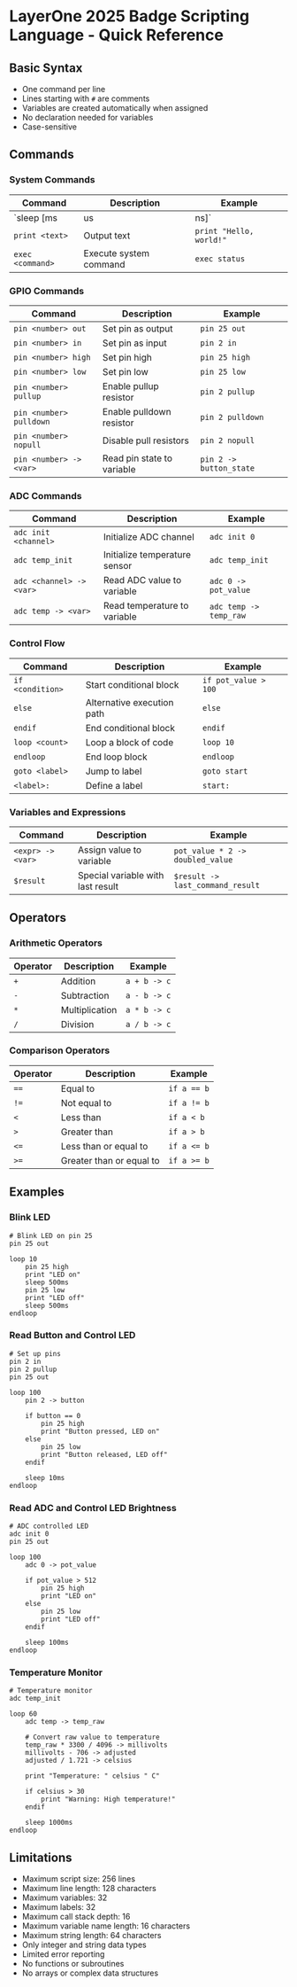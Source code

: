 # LayerOne 2025 Badge Scripting Language - Quick Reference

## Basic Syntax

- One command per line
- Lines starting with `#` are comments
- Variables are created automatically when assigned
- No declaration needed for variables
- Case-sensitive

## Commands

### System Commands

| Command | Description | Example |
|---------|-------------|---------|
| `sleep <time>[ms|us|ns]` | Pause execution | `sleep 100ms` |
| `print <text>` | Output text | `print "Hello, world!"` |
| `exec <command>` | Execute system command | `exec status` |

### GPIO Commands

| Command | Description | Example |
|---------|-------------|---------|
| `pin <number> out` | Set pin as output | `pin 25 out` |
| `pin <number> in` | Set pin as input | `pin 2 in` |
| `pin <number> high` | Set pin high | `pin 25 high` |
| `pin <number> low` | Set pin low | `pin 25 low` |
| `pin <number> pullup` | Enable pullup resistor | `pin 2 pullup` |
| `pin <number> pulldown` | Enable pulldown resistor | `pin 2 pulldown` |
| `pin <number> nopull` | Disable pull resistors | `pin 2 nopull` |
| `pin <number> -> <var>` | Read pin state to variable | `pin 2 -> button_state` |

### ADC Commands

| Command | Description | Example |
|---------|-------------|---------|
| `adc init <channel>` | Initialize ADC channel | `adc init 0` |
| `adc temp_init` | Initialize temperature sensor | `adc temp_init` |
| `adc <channel> -> <var>` | Read ADC value to variable | `adc 0 -> pot_value` |
| `adc temp -> <var>` | Read temperature to variable | `adc temp -> temp_raw` |

### Control Flow

| Command | Description | Example |
|---------|-------------|---------|
| `if <condition>` | Start conditional block | `if pot_value > 100` |
| `else` | Alternative execution path | `else` |
| `endif` | End conditional block | `endif` |
| `loop <count>` | Loop a block of code | `loop 10` |
| `endloop` | End loop block | `endloop` |
| `goto <label>` | Jump to label | `goto start` |
| `<label>:` | Define a label | `start:` |

### Variables and Expressions

| Command | Description | Example |
|---------|-------------|---------|
| `<expr> -> <var>` | Assign value to variable | `pot_value * 2 -> doubled_value` |
| `$result` | Special variable with last result | `$result -> last_command_result` |

## Operators

### Arithmetic Operators

| Operator | Description | Example |
|----------|-------------|---------|
| `+` | Addition | `a + b -> c` |
| `-` | Subtraction | `a - b -> c` |
| `*` | Multiplication | `a * b -> c` |
| `/` | Division | `a / b -> c` |

### Comparison Operators

| Operator | Description | Example |
|----------|-------------|---------|
| `==` | Equal to | `if a == b` |
| `!=` | Not equal to | `if a != b` |
| `<` | Less than | `if a < b` |
| `>` | Greater than | `if a > b` |
| `<=` | Less than or equal to | `if a <= b` |
| `>=` | Greater than or equal to | `if a >= b` |

## Examples

### Blink LED

```
# Blink LED on pin 25
pin 25 out

loop 10
    pin 25 high
    print "LED on"
    sleep 500ms
    pin 25 low
    print "LED off"
    sleep 500ms
endloop
```

### Read Button and Control LED

```
# Set up pins
pin 2 in
pin 2 pullup
pin 25 out

loop 100
    pin 2 -> button
    
    if button == 0
        pin 25 high
        print "Button pressed, LED on"
    else
        pin 25 low
        print "Button released, LED off"
    endif
    
    sleep 10ms
endloop
```

### Read ADC and Control LED Brightness

```
# ADC controlled LED
adc init 0
pin 25 out

loop 100
    adc 0 -> pot_value
    
    if pot_value > 512
        pin 25 high
        print "LED on"
    else
        pin 25 low
        print "LED off"
    endif
    
    sleep 100ms
endloop
```

### Temperature Monitor

```
# Temperature monitor
adc temp_init

loop 60
    adc temp -> temp_raw
    
    # Convert raw value to temperature
    temp_raw * 3300 / 4096 -> millivolts
    millivolts - 706 -> adjusted
    adjusted / 1.721 -> celsius
    
    print "Temperature: " celsius " C"
    
    if celsius > 30
        print "Warning: High temperature!"
    endif
    
    sleep 1000ms
endloop
```

## Limitations

- Maximum script size: 256 lines
- Maximum line length: 128 characters
- Maximum variables: 32
- Maximum labels: 32
- Maximum call stack depth: 16
- Maximum variable name length: 16 characters
- Maximum string length: 64 characters
- Only integer and string data types
- Limited error reporting
- No functions or subroutines
- No arrays or complex data structures